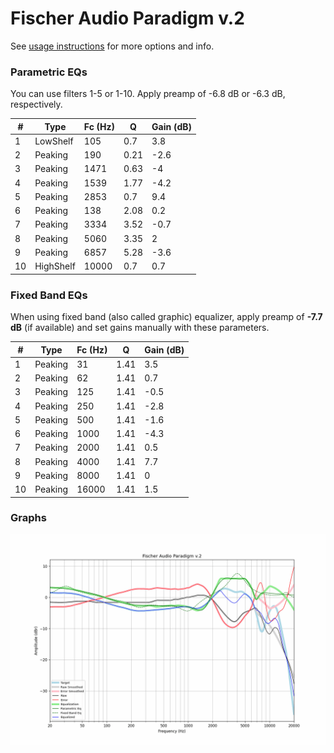 # Fischer Audio Paradigm v.2
See [usage instructions](https://github.com/jaakkopasanen/AutoEq#usage) for more options and info.

### Parametric EQs
You can use filters 1-5 or 1-10. Apply preamp of -6.8 dB or -6.3 dB, respectively.

|   # | Type      |   Fc (Hz) |    Q |   Gain (dB) |
|-----|-----------|-----------|------|-------------|
|   1 | LowShelf  |       105 | 0.7  |         3.8 |
|   2 | Peaking   |       190 | 0.21 |        -2.6 |
|   3 | Peaking   |      1471 | 0.63 |        -4   |
|   4 | Peaking   |      1539 | 1.77 |        -4.2 |
|   5 | Peaking   |      2853 | 0.7  |         9.4 |
|   6 | Peaking   |       138 | 2.08 |         0.2 |
|   7 | Peaking   |      3334 | 3.52 |        -0.7 |
|   8 | Peaking   |      5060 | 3.35 |         2   |
|   9 | Peaking   |      6857 | 5.28 |        -3.6 |
|  10 | HighShelf |     10000 | 0.7  |         0.7 |

### Fixed Band EQs
When using fixed band (also called graphic) equalizer, apply preamp of **-7.7 dB** (if available) and set gains manually with these parameters.

|   # | Type    |   Fc (Hz) |    Q |   Gain (dB) |
|-----|---------|-----------|------|-------------|
|   1 | Peaking |        31 | 1.41 |         3.5 |
|   2 | Peaking |        62 | 1.41 |         0.7 |
|   3 | Peaking |       125 | 1.41 |        -0.5 |
|   4 | Peaking |       250 | 1.41 |        -2.8 |
|   5 | Peaking |       500 | 1.41 |        -1.6 |
|   6 | Peaking |      1000 | 1.41 |        -4.3 |
|   7 | Peaking |      2000 | 1.41 |         0.5 |
|   8 | Peaking |      4000 | 1.41 |         7.7 |
|   9 | Peaking |      8000 | 1.41 |         0   |
|  10 | Peaking |     16000 | 1.41 |         1.5 |

### Graphs
![](./Fischer%20Audio%20Paradigm%20v.2.png)
